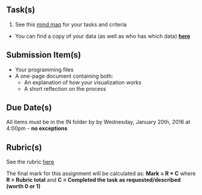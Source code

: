Task(s)
-------
1. See this [mind map](http://www.mindomo.com/mindmap/sample-mind-map-70c8e37efebb43d7996fba8a79244903) for your tasks and criteria
  * You can find a copy of your data (as well as who has which data) **[here](http://bit.ly/seidel-bigdata)**

Submission Item(s)
------------------
* Your programming files
* A one-page document containing both:
  * An explanation of how your visualization works
  * A short reflection on the process

Due Date(s)
-----------
All items must be in the IN folder by by Wednesday, January 20th, 2016 at 4:00pm - **no exceptions**

Rubric(s)
---------
See the rubric [here](http://www.mrseidel.com/rubrics/ICS4U/culminating.pdf)

The final mark for this assignment will be calculated as: __Mark = R * C__ where **R = Rubric total** and **C = Completed the task as requested/described (worth 0 or 1)**